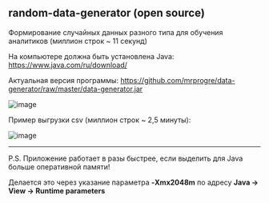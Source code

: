 random-data-generator (open source)
----

Формирование случайных данных разного типа для обучения аналитиков (миллион строк ~ 11 секунд)

На компьютере должна быть установлена Java: 
https://www.java.com/ru/download/

Актуальная версия программы: 
https://github.com/mrprogre/data-generator/raw/master/data-generator.jar

![image](https://user-images.githubusercontent.com/45883640/187201285-aa876bd4-d6bc-4534-b272-c86e9ae69add.png)


Пример выгрузки csv (миллион строк ~ 2,5 минуты):

![image](https://user-images.githubusercontent.com/45883640/187202475-5058164b-59e0-42b8-baa7-29cf76af68c2.png)

----

P.S. Приложение работает в разы быстрее, если выделить для Java больше оперативной памяти!

Делается это через указание параметра **-Xmx2048m** по адресу **Java -> View -> Runtime parameters**

